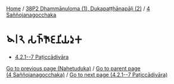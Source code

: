 
[Home](/) / [38P2 Dhammānuloma (1), Dukapaṭṭhānapāḷi (2)](../../38P2.md) / [4 Saññojanagocchaka](../4.md)

# 𑁪𑁇𑁨 𑀲𑀜𑁆𑀜𑁄𑀚𑀦𑀺𑀬𑀤𑀼𑀓

* [4.2.1--7 Paṭiccādivāra](4.2/4.2.1--7.md)

[Go to previous page (Nahetuduka)](4.1/4.1.7/4.1.7.4/Nahetuduka.md) / [Go to parent page (4 Saññojanagocchaka)](../4.md) / [Go to next page (4.2.1--7 Paṭiccādivāra)](4.2/4.2.1--7.md)



